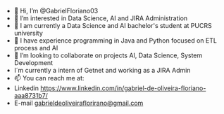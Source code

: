 - 👋 Hi, I’m @GabrielFloriano03
- 👀 I’m interested in Data Science, AI and JIRA Administration
- 📝 I am currently a Data Science and AI bachelor's student at PUCRS university
- 🌱 I have experience programming in Java and Python focused on ETL process and AI
- 💞️ I’m looking to collaborate on projects AI, Data Science, System Development
- I´m currently a intern of Getnet and working as a JIRA Admin
- 📫 You can reach me at: 
- Linkedin https://www.linkedin.com/in/gabriel-de-oliveira-floriano-aaa8731b7/
- E-mail gabrieldeoliveiraflorirano@gmail.com
<!---
GabrielFloriano03/GabrielFloriano03 is a ✨ special ✨ repository because its `README.md` (this file) appears on your GitHub profile.
You can click the Preview link to take a look at your changes.
--->
